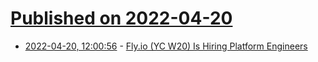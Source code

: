 # [Published on 2022-04-20](index.md)

* [2022-04-20, 12:00:56](https://news.ycombinator.com/item?id=31095640) - [Fly.io (YC W20) Is Hiring Platform Engineers](https://fly.io/jobs/platform-product-engineer/)
